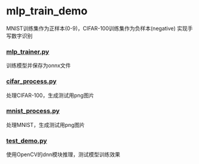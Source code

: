 # mlp_train_demo

MNIST训练集作为正样本(0-9)，CIFAR-100训练集作为负样本(negative)
实现手写数字识别

### [mlp_trainer.py](mlp_trainer.py)
训练模型并保存为onnx文件

### [cifar_process.py](cifar_process.py)
处理CIFAR-100，生成测试用png图片

### [mnist_process.py](mnist_process.py)
处理MNIST，生成测试用png图片

### [test_demo.py](test_demo.py)
使用OpenCV的dnn模块推理，测试模型训练效果